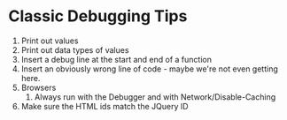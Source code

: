 # Classic Debugging Tips

1. Print out values
2. Print out data types of values
3. Insert a debug line at the start and end of a function
4. Insert an obviously wrong line of code - maybe we're not even getting here.
5. Browsers
	1. Always run with the Debugger and with Network/Disable-Caching
6. Make sure the HTML ids match the JQuery ID
<!--stackedit_data:
eyJoaXN0b3J5IjpbLTkwMTMxMTc2MCwxNDk1NTE4MjcxLC0xND
Q3MDIwNDE1LDE4MDU2MTYzNThdfQ==
-->